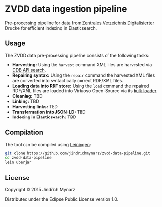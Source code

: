 # ZVDD data ingestion pipeline 

Pre-processing pipeline for data from [Zentrales Verzeichnis Digitalisierter Drucke](http://www.zvdd.de/) for efficient indexing in Elasticsearch.

## Usage

The ZVDD data pre-processing pipeline consists of the following tasks:

* **Harvesting:** Using the `harvest` command XML files are harvested via [DDB API search](https://api.deutsche-digitale-bibliothek.de/doku/display/ADD/search).
* **Repairing syntax:** Using the `repair` command the harvested XML files are converted into syntactically correct RDF/XML files.
* **Loading data into RDF store:** Using the `load` command the repaired RDF/XML files are loaded into Virtuoso Open-Source via its [bulk loader](http://virtuoso.openlinksw.com/dataspace/doc/dav/wiki/Main/VirtBulkRDFLoader).
* **Cleaning:** TBD
* **Linking:** TBD
* **Harvesting links:** TBD
* **Transformation into JSON-LD:** TBD
* **Indexing in Elasticsearch:** TBD

## Compilation

The tool can be compiled using [Leiningen](http://leiningen.org/):

```bash
git clone https://github.com/jindrichmynarz/zvdd-data-pipeline.git
cd zvdd-data-pipeline
lein uberjar
```

## License

Copyright © 2015 Jindřich Mynarz

Distributed under the Eclipse Public License version 1.0.
